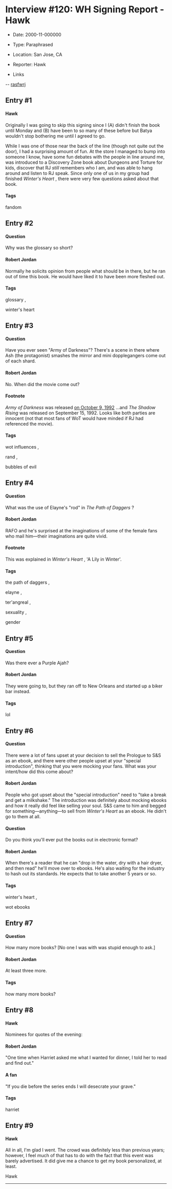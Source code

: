 # Interview #120: WH Signing Report - Hawk

- Date: 2000-11-000000

- Type: Paraphrased

- Location: San Jose, CA

- Reporter: Hawk

- Links

-- [rasfwrj](http://groups.google.com/group/rec.arts.sf.written.robert-jordan/msg/50f4f201a8c31b65)


## Entry #1

#### Hawk

Originally I was going to skip this signing since I (A) didn't finish the book until Monday and (B) have been to so many of these before but Batya wouldn't stop bothering me until I agreed to go.

While I was one of those near the back of the line (though not quite out the door), I had a surprising amount of fun. At the store I managed to bump into someone I know, have some fun debates with the people in line around me, was introduced to a Discovery Zone book about Dungeons and Torture for kids, discover that RJ
*still*
remembers who I am, and was able to hang around and listen to RJ speak. Since only one of us in my group had finished
*Winter's Heart*
, there were very few questions asked about that book.

#### Tags

fandom

## Entry #2

#### Question

Why was the glossary so short?

#### Robert Jordan

Normally he solicits opinion from people what should be in there, but he ran out of time this book. He would have liked it to have been more fleshed out.

#### Tags

glossary
,

winter's heart

## Entry #3

#### Question

Have you ever seen "Army of Darkness"? There's a scene in there where Ash (the protagonist) smashes the mirror and mini dopplegangers come out of each shard.

#### Robert Jordan

No. When did the movie come out?

#### Footnote

*Army of Darkness*
was released
[on October 9, 1992](http://www.imdb.com/title/tt0106308/releaseinfo)
...and
*The Shadow Rising*
was released on September 15, 1992. Looks like both parties are innocent (not that most fans of WoT would have minded if RJ had referenced the movie).

#### Tags

wot influences
,

rand
,

bubbles of evil

## Entry #4

#### Question

What was the use of Elayne's "rod" in
*The Path of Daggers*
?

#### Robert Jordan

RAFO and he's surprised at the imaginations of some of the female fans who mail him—their imaginations are quite vivid.

#### Footnote

This was explained in
*Winter's Heart*
, 'A Lily in Winter'.

#### Tags

the path of daggers
,

elayne
,

ter'angreal
,

sexuality
,

gender

## Entry #5

#### Question

Was there ever a Purple Ajah?

#### Robert Jordan

They were going to, but they ran off to New Orleans and started up a biker bar instead.

#### Tags

lol

## Entry #6

#### Question

There were a lot of fans upset at your decision to sell the Prologue to S&S as an ebook, and there were other people upset at your "special introduction", thinking that you were mocking your fans. What was your intent/how did this come about?

#### Robert Jordan

People who got upset about the "special introduction" need to "take a break and get a milkshake." The introduction was definitely about mocking ebooks and how it really did feel like selling your soul. S&S came to him and begged for something—anything—to sell from
*Winter's Heart*
as an ebook. He didn't go to them at all.

#### Question

Do you think you'll ever put the books out in electronic format?

#### Robert Jordan

When there's a reader that he can "drop in the water, dry with a hair dryer, and then read" he'll move over to ebooks. He's also waiting for the industry to hash out its standards. He expects that to take another 5 years or so.

#### Tags

winter's heart
,

wot ebooks

## Entry #7

#### Question

How many more books? [No one I was with was stupid enough to ask.]

#### Robert Jordan

At least three more.

#### Tags

how many more books?

## Entry #8

#### Hawk

Nominees for quotes of the evening:

#### Robert Jordan

"One time when Harriet asked me what I wanted for dinner, I told her to read and find out."

#### A fan

"If you die before the series ends I will desecrate your grave."

#### Tags

harriet

## Entry #9

#### Hawk

All in all, I'm glad I went. The crowd was definitely less than previous years; however, I feel much of that has to do with the fact that this event was barely advertised. It did give me a chance to get my book personalized, at least.

Hawk


---

